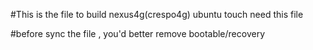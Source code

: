 #This is the file to build nexus4g(crespo4g) 
ubuntu touch need this file

#before sync the file , you'd better remove bootable/recovery

